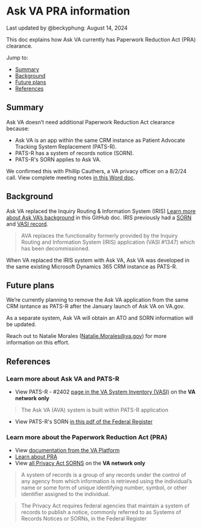 # Ask VA PRA information 
Last updated by @beckyphung: August 14, 2024 

This doc explains how Ask VA currently has Paperwork Reduction Act (PRA) clearance. 

Jump to:
- [Summary](#summary)
- [Background](#background)
- [Future plans](#future-plans)
- [References](#references)

## Summary 
Ask VA doesn’t need additional Paperwork Reduction Act clearance because:  

- Ask VA is an app within the same CRM instance as Patient Advocate Tracking System Replacement (PATS-R).  
- PATS-R has a system of records notice (SORN). 
- PATS-R's SORN applies to Ask VA. 

We confirmed this with Phillip Cauthers, a VA privacy officer on a 8/2/24 call. View complete meeting notes [in this Word doc](https://dvagov.sharepoint.com/:w:/s/AskVA/EWdNNE1TxM1FsQOhjkrFlbwBE2vpvcuVsZcXcsHUJ23-2Q?e=g0B7pO). 

## Background 
Ask VA replaced the Inquiry Routing & Information System (IRIS) [Learn more about Ask VA’s background](https://github.com/department-of-veterans-affairs/va.gov-team/tree/master/products/ask-va/products) in this GitHub doc. 
IRIS previously had a [SORN](https://vaww.va.gov/IRISINFO/docs/SORN-2015-11493.pdf) and [VASI record](https://vaww.vear.ea.oit.va.gov/#system_and_application_domain_defs_system_24649.htm). 
> AVA replaces the functionality formerly provided by the Inquiry Routing and Information System (IRIS) application (VASI #1347) which has been decommissioned. 

When VA replaced the IRIS system with Ask VA, Ask VA was developed in the same existing Microsoft Dynamics 365 CRM instance as PATS-R.  

## Future plans 
We’re currently planning to remove the Ask VA application from the same CRM isntance as PATS-R after the January launch of Ask VA on VA.gov. 

As a separate system, Ask VA will obtain an ATO and SORN information will be updated.

Reach out to Natalie Morales (Natalie.Morales@va.gov) for more information on this effort.

## References 
### Learn more about Ask VA and PATS-R 
- View PATS-R - #2402 [page in the VA System Inventory (VASI)](https://vaww.vear.ea.oit.va.gov/#system_and_application_domain_defs_system_24649.htm) on the **VA network only** 
> The Ask VA (AVA) system is built within PATS-R application 
- View PATS-R's SORN [in this pdf of the Federal Register](https://www.govinfo.gov/content/pkg/FR-2021-01-25/pdf/2021-01501.pdf)
  
### Learn more about the Paperwork Reduction Act (PRA) 
- View [documentation from the VA Platform](https://depo-platform-documentation.scrollhelp.site/research-design/paperwork-reduction-act-pra) 
- [Learn about PRA](https://pra.digital.gov/) 
- View [all Privacy Act SORNS](https://department.va.gov/privacy/system-of-records-notices/) on the **VA network only** 
> A system of records is a group of any records under the control of any agency from which information is retrieved using the individual’s name or some form of unique identifying number, symbol, or other identifier assigned to the individual.

> The Privacy Act requires federal agencies that maintain a system of records to publish a notice, commonly referred to as Systems of Records Notices or SORNs, in the Federal Register 
